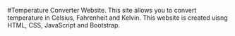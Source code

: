 #Temperature Converter Website. 
This site allows you to convert temperature in Celsius, Fahrenheit and Kelvin. 
This website is created uisng HTML, CSS, JavaScript and Bootstrap.
